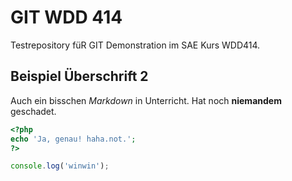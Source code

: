 GIT WDD 414
============

Testrepository füR GIT Demonstration im SAE Kurs WDD414.

Beispiel Überschrift 2
----------------------

Auch ein bisschen *Markdown* in Unterricht. Hat noch **niemandem** geschadet.

```php
<?php
echo 'Ja, genau! haha.not.';
?>
```

```js
console.log('winwin');
```